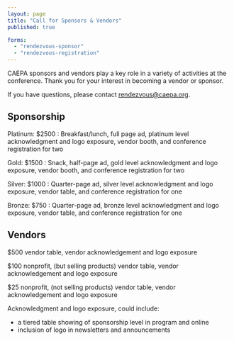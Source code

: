 ```yaml
---
layout: page
title: "Call for Sponsors & Vendors"
published: true

forms:
  - "rendezvous-sponsor"
  - "rendezvous-registration"
---
```


CAEPA sponsors and vendors play a key role in a variety of activities at the conference. Thank you for your interest in becoming a vendor or sponsor.

If you have questions, please contact <rendezvous@caepa.org>.

## Sponsorship

Platinum: $2500
: Breakfast/lunch, full page ad, platinum level acknowledgment and logo exposure, vendor booth, and conference registration for two

Gold: $1500
: Snack, half-page ad, gold level acknowledgment and logo exposure, vendor booth, and conference registration for two

Silver: $1000
: Quarter-page ad, silver level acknowledgment and logo exposure, vendor table, and conference registration for one

Bronze: $750
: Quarter-page ad, bronze level acknowledgment and logo exposure, vendor table, and conference registration for one

## Vendors

$500 vendor table, vendor acknowledgement and logo exposure

$100 nonprofit, (but selling products) vendor table, vendor acknowledgement and logo exposure

$25 nonprofit, (not selling products) vendor table, vendor acknowledgement and logo exposure



Acknowledgment and logo exposure, could include:
* a tiered table showing of sponsorship level in program and online
* inclusion of logo in newsletters and announcements
